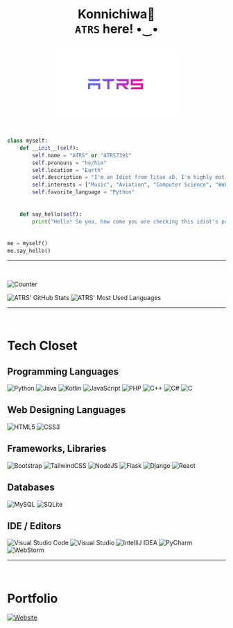 <h1><p align="center">Konnichiwa👋<br><code>ATRS</code> here! •‿•</p></h1>


<a href="https://atrs7391.github.io/">
    <p align="center">
        <img src="https://raw.githubusercontent.com/ATRS7391/ATRS7391/main/atrs_no_background.png" alt="Website_2">        
    </p>
</a>


```python

class myself:
    def __init__(self):
        self.name = "ATRS" or "ATRS7391"
        self.pronouns = "he/him"
        self.location = "Earth"
        self.description = "I'm an Idiot from Titan xD. I'm highly motivated not to do anything (I'm lazy) :D"
        self.interests = ["Music", "Aviation", "Computer Science", "Web Surfing"]
        self.favorite_language = "Python"
        
        
    def say_hello(self):
        print("Hello! So yea, how come you are checking this idiot's profile today? BTW nice to meet you :)")
        
        
me = myself()
me.say_hello()

```


<hr>
<br>


<p align="left">
    <img src="https://enh2ydya0cf6i98.m.pipedream.net/" alt="Counter">
</p>


<p align="left">
    <img src="https://github-readme-stats.vercel.app/api?username=ATRS7391&bg_color=45,6c89ff,9b59b6&title_color=fff&text_color=fff" alt="ATRS' GitHub Stats">
<!--     <br> -->
    <img src="https://github-readme-stats.vercel.app/api/top-langs?username=ATRS7391&bg_color=30,9b59b6,ff7f7f&title_color=fff&text_color=fff&layout=compact" alt="ATRS' Most Used Languages">
</p>
<hr>
<br>


# Tech Closet

## Programming Languages
![Python](https://img.shields.io/badge/Python-3776AB?style=for-the-badge&logo=python&logoColor=white)
![Java](https://img.shields.io/badge/Java-ED8B00?style=for-the-badge&logo=java&logoColor=white)
![Kotlin](https://img.shields.io/badge/Kotlin-0095D5?&style=for-the-badge&logo=kotlin&logoColor=white)
![JavaScript](https://img.shields.io/badge/JavaScript-323330?style=for-the-badge&logo=javascript&logoColor=F7DF1E)
![PHP](https://img.shields.io/badge/PHP-777BB4?style=for-the-badge&logo=php&logoColor=white)
![C++](https://img.shields.io/badge/C%2B%2B-00599C?style=for-the-badge&logo=c%2B%2B&logoColor=white)
![C#](https://img.shields.io/badge/C%23-239120?style=for-the-badge&logo=c-sharp&logoColor=white)
![C](https://img.shields.io/badge/C-00599C?style=for-the-badge&logo=c&logoColor=white)

## Web Designing Languages
![HTML5](https://img.shields.io/badge/HTML5-E34F26?style=for-the-badge&logo=html5&logoColor=white)
![CSS3](https://img.shields.io/badge/CSS3-1572B6?style=for-the-badge&logo=css3&logoColor=white)

## Frameworks, Libraries
![Bootstrap](https://img.shields.io/badge/bootstrap-%23563D7C.svg?style=for-the-badge&logo=bootstrap&logoColor=white)
![TailwindCSS](https://img.shields.io/badge/tailwindcss-%2338B2AC.svg?style=for-the-badge&logo=tailwind-css&logoColor=white)
![NodeJS](https://img.shields.io/badge/node.js-6DA55F?style=for-the-badge&logo=node.js&logoColor=white)
![Flask](https://img.shields.io/badge/flask-%23000.svg?style=for-the-badge&logo=flask&logoColor=white)
![Django](https://img.shields.io/badge/django-%23092E20.svg?style=for-the-badge&logo=django&logoColor=white)
![React](https://img.shields.io/badge/react-%2320232a.svg?style=for-the-badge&logo=react&logoColor=%2361DAFB)

## Databases
![MySQL](https://img.shields.io/badge/mysql-%2300f.svg?style=for-the-badge&logo=mysql&logoColor=white)
![SQLite](https://img.shields.io/badge/sqlite-%2307405e.svg?style=for-the-badge&logo=sqlite&logoColor=white)

## IDE / Editors
![Visual Studio Code](https://img.shields.io/badge/Visual%20Studio%20Code-0078d7.svg?style=for-the-badge&logo=visual-studio-code&logoColor=white)
![Visual Studio](https://img.shields.io/badge/Visual%20Studio-5C2D91.svg?style=for-the-badge&logo=visual-studio&logoColor=white)
![IntelliJ IDEA](https://img.shields.io/badge/IntelliJIDEA-000000.svg?style=for-the-badge&logo=intellij-idea&logoColor=white)
![PyCharm](https://img.shields.io/badge/pycharm-143?style=for-the-badge&logo=pycharm&logoColor=black&color=black&labelColor=green)
![WebStorm](https://img.shields.io/badge/webstorm-143?style=for-the-badge&logo=webstorm&logoColor=white&color=black)
<hr>
<br>


# Portfolio
<p align="left">
    <a href="https://atrs7391.github.io/">
        <img src="https://img.shields.io/badge/my_portfolio-000?style=for-the-badge&logo=ko-fi&logoColor=white" alt="Website">
    </a>
</p>

